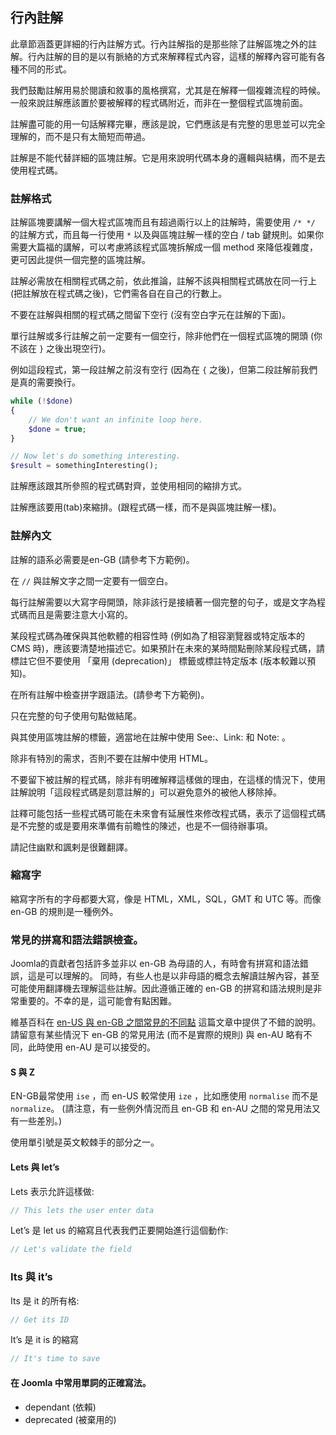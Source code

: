 ## 行內註解

此章節涵蓋更詳細的行內註解方式。行內註解指的是那些除了註解區塊之外的註解。行內註解的目的是以有脈絡的方式來解釋程式內容，這樣的解釋內容可能有各種不同的形式。

我們鼓勵註解用易於閱讀和敘事的風格撰寫，尤其是在解釋一個複雜流程的時候。一般來說註解應該置於要被解釋的程式碼附近，而非在一整個程式區塊前面。

註解盡可能的用一句話解釋完畢，應該是說，它們應該是有完整的思思並可以完全理解的，而不是只有太簡短而帶過。

註解是不能代替詳細的區塊註解。它是用來說明代碼本身的邏輯與結構，而不是去使用程式碼。

### 註解格式

註解區塊要講解一個大程式區塊而且有超過兩行以上的註解時，需要使用 `/* */` 的註解方式，而且每一行使用 `*` 以及與區塊註解一樣的空白 / tab 鍵規則。如果你需要大篇福的講解，可以考慮將該程式區塊拆解成一個 method 來降低複雜度，更可因此提供一個完整的區塊註解。

註解必需放在相關程式碼之前，依此推論，註解不該與相關程式碼放在同一行上 (把註解放在程式碼之後)，它們需各自在自己的行數上。

不要在註解與相關的程式碼之間留下空行 (沒有空白字元在註解的下面)。

單行註解或多行註解之前一定要有一個空行，除非他們在一個程式區塊的開頭 (你不該在 `}` 之後出現空行)。

例如這段程式，第一段註解之前沒有空行 (因為在 `{` 之後)，但第二段註解前我們是真的需要換行。

```php
while (!$done)
{
	// We don't want an infinite loop here.
	$done = true;
}

// Now let's do something interesting.
$result = somethingInteresting();
```

註解應該跟其所參照的程式碼對齊，並使用相同的縮排方式。

註解應該要用(tab)來縮排。(跟程式碼一樣，而不是與區塊註解一樣)。

### 註解內文 

註解的語系必需要是en-GB (請參考下方範例)。

在 `//` 與註解文字之間一定要有一個空白。

每行註解需要以大寫字母開頭，除非該行是接續著一個完整的句子，或是文字為程式碼而且是需要注意大小寫的。

某段程式碼為確保與其他軟體的相容性時 (例如為了相容瀏覽器或特定版本的 CMS 時)，應該要清楚地描述它。如果預計在未來的某時間點刪除某段程式碼，請標註它但不要使用 「棄用 (deprecation)」 標籤或標註特定版本 (版本較難以預知)。

在所有註解中檢查拼字跟語法。(請參考下方範例)。

只在完整的句子使用句點做結尾。

與其使用區塊註解的標籤，適當地在註解中使用 See:、Link: 和 Note: 。

除非有特別的需求，否則不要在註解中使用 HTML。

不要留下被註解的程式碼，除非有明確解釋這樣做的理由，在這樣的情況下，使用註解說明「這段程式碼是刻意註解的」可以避免意外的被他人移除掉。

註釋可能包括一些程式碼可能在未來會有延展性來修改程式碼，表示了這個程式碼是不完整的或是要用來準備有前瞻性的陳述，也是不一個待辦事項。

請記住幽默和諷剌是很難翻譯。

### 縮寫字

縮寫字所有的字母都要大寫，像是 HTML，XML，SQL，GMT 和 UTC 等。而像 en-GB 的規則是一種例外。

### 常見的拼寫和語法錯誤檢查。

Joomla的貢獻者包括許多並非以 en-GB 為母語的人，有時會有拼寫和語法錯誤，這是可以理解的。 同時，有些人也是以非母語的概念去解讀註解內容，甚至可能使用翻譯機去理解這些註解。因此遵循正確的 en-GB 的拼寫和語法規則是非常重要的。不幸的是，這可能會有點困難。

維基百科在 [en-US 與 en-GB 之間常見的不同點](http://www.wikiwand.com/en/American_and_British_English_spelling_differences) 這篇文章中提供了不錯的說明。請留意有某些情況下 en-GB 的常見用法 (而不是實際的規則) 與 en-AU 略有不同，此時使用 en-AU 是可以接受的。

#### S 與 Z

EN-GB最常使用 `ise` ，而 en-US 較常使用 `ize` ，比如應使用 `normalise` 而不是 `normalize`。 (請注意，有一些例外情況而且 en-GB 和 en-AU 之間的常見用法又有一些差別。)

使用單引號是英文較棘手的部分之一。

#### Lets 與 let’s

Lets 表示允許這樣做:

```php
// This lets the user enter data
```

Let’s 是 let us 的縮寫且代表我們正要開始進行這個動作:

```php
// Let's validate the field
```

### Its 與 it’s

Its 是 it 的所有格:

```php
// Get its ID
```

It’s 是 it is 的縮寫

```php
// It's time to save
```

#### 在 Joomla 中常用單詞的正確寫法。

- dependant (依賴)
- deprecated (被棄用的)
